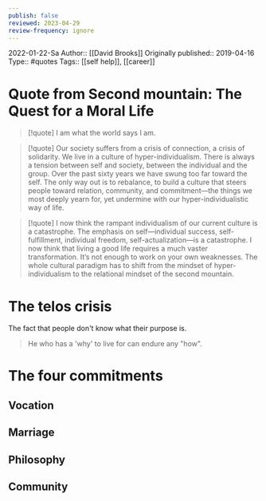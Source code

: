 ```yaml
---
publish: false
reviewed: 2023-04-29
review-frequency: ignore
---
```

2022-01-22-Sa
Author:: [[David Brooks]]
Originally published:: 2019-04-16
Type:: #quotes
Tags:: [[self help]], [[career]]

# Quote from Second mountain: The Quest for a Moral Life
> [!quote]
I am what the world says I am.

> [!quote]
Our society suffers from a crisis of connection, a crisis of solidarity. We live in a culture of hyper-individualism. There is always a tension between self and society, between the individual and the group. Over the past sixty years we have swung too far toward the self. The only way out is to rebalance, to build a culture that steers people toward relation, community, and commitment—the things we most deeply yearn for, yet undermine with our hyper-individualistic way of life.

> [!quote]
I now think the rampant individualism of our current culture is a catastrophe. The emphasis on self—individual success, self-fulfillment, individual freedom, self-actualization—is a catastrophe. I now think that living a good life requires a much vaster transformation. It’s not enough to work on your own weaknesses. The whole cultural paradigm has to shift from the mindset of hyper-individualism to the relational mindset of the second mountain.

# The telos crisis
The fact that people don't know what their purpose is.
> He who has a 'why' to live for can endure any "how".

# The four commitments
## Vocation

## Marriage

## Philosophy

## Community
